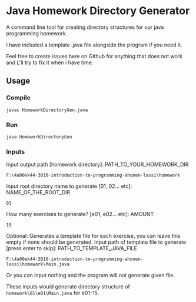 # Java Homework Directory Generator 
A command line tool for creating directory structures for our java programming homework.

I have included a template .java file alongside the program if you need it.

Feel free to create issues here on Github for anything that does not work and L'll try to fix it when i have time.

## Usage
### Compile
```
javac HomeworkDirectoryGen.java
```
### Run
```
java HomeworkDirectoryGen
```
### Inputs
Input output path [homework directory]: PATH_TO_YOUR_HOMEWORK_DIR
```
F:\4a00ek44-3016-introduction-to-programming-ahonen-lassi\homework
```
Input root directory name to generate [01, 02... etc]: NAME_OF_THE_ROOT_DIR
```
01
```
How many exercises to generate? [e01, e02... etc]: AMOUNT
```
15
```
Optional: Generates a template file for each exercise, you can leave this empty if none should be generated.
Input path of template file to generate [press enter to skip]: PATH_TO_TEMPLATE_JAVA_FILE
```
F:\4a00ek44-3016-introduction-to-programming-ahonen-lassi\homework\Main.java
```
Or you can input nothing and the program will not generate given file.

These inputs would generate directory structure of `homework\01\e01\Main.java` for e01-15.

